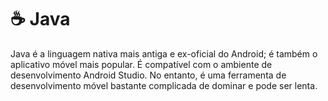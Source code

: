 # ☕ Java

Java é a linguagem nativa mais antiga e  ex-oficial do Android; é também o aplicativo móvel mais popular. É compatível com o ambiente de desenvolvimento Android Studio. No entanto, é uma ferramenta de desenvolvimento móvel bastante complicada de dominar e pode ser lenta.
